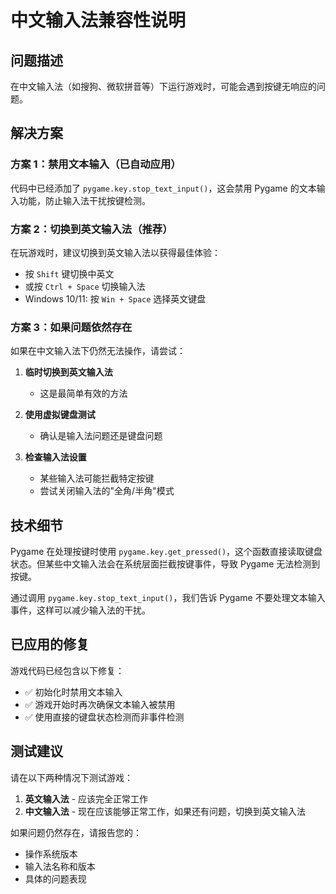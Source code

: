 # 中文输入法兼容性说明

## 问题描述
在中文输入法（如搜狗、微软拼音等）下运行游戏时，可能会遇到按键无响应的问题。

## 解决方案

### 方案 1：禁用文本输入（已自动应用）
代码中已经添加了 `pygame.key.stop_text_input()`，这会禁用 Pygame 的文本输入功能，防止输入法干扰按键检测。

### 方案 2：切换到英文输入法（推荐）
在玩游戏时，建议切换到英文输入法以获得最佳体验：
- 按 `Shift` 键切换中英文
- 或按 `Ctrl + Space` 切换输入法
- Windows 10/11: 按 `Win + Space` 选择英文键盘

### 方案 3：如果问题依然存在
如果在中文输入法下仍然无法操作，请尝试：

1. **临时切换到英文输入法**
   - 这是最简单有效的方法

2. **使用虚拟键盘测试**
   - 确认是输入法问题还是键盘问题

3. **检查输入法设置**
   - 某些输入法可能拦截特定按键
   - 尝试关闭输入法的"全角/半角"模式

## 技术细节

Pygame 在处理按键时使用 `pygame.key.get_pressed()`，这个函数直接读取键盘状态。但某些中文输入法会在系统层面拦截按键事件，导致 Pygame 无法检测到按键。

通过调用 `pygame.key.stop_text_input()`，我们告诉 Pygame 不要处理文本输入事件，这样可以减少输入法的干扰。

## 已应用的修复

游戏代码已经包含以下修复：
- ✅ 初始化时禁用文本输入
- ✅ 游戏开始时再次确保文本输入被禁用
- ✅ 使用直接的键盘状态检测而非事件检测

## 测试建议

请在以下两种情况下测试游戏：
1. **英文输入法** - 应该完全正常工作
2. **中文输入法** - 现在应该能够正常工作，如果还有问题，切换到英文输入法

如果问题仍然存在，请报告您的：
- 操作系统版本
- 输入法名称和版本
- 具体的问题表现
